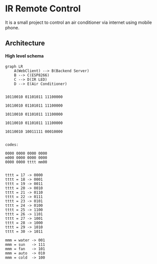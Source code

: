 # IR Remote Control 

It is a small project to control an air conditioner via internet using mobile phone.

## Architecture

#### High level schema

```mermaid
graph LR
    A(WebClient) --> B(Backend Server)
    B --> C(ESP8266)
    C --> D(IR LED)
    D --> E(Air Conditioner)
```

```

10110010 01101011 11100000 

10110010 01101011 11100000 

10110010 01101011 11100000 

10110010 01101011 11100000 

10110010 10011111 00010000 


codes:

0000 0000 0000 0000
m000 0000 0000 0000
0000 0000 tttt mm00


tttt = 17 -> 0000
tttt = 18 -> 0001
tttt = 19 -> 0011
tttt = 20 -> 0010
tttt = 21 -> 0110
tttt = 22 -> 0111
tttt = 23 -> 0101
tttt = 24 -> 0100
tttt = 25 -> 1100
tttt = 26 -> 1101
tttt = 27 -> 1001
tttt = 28 -> 1000
tttt = 29 -> 1010
tttt = 30 -> 1011

mmm = water -> 001
mmm = sun   -> 111
mmm = fan   -> 101
mmm = auto  -> 010
mmm = cold  -> 100
    
```